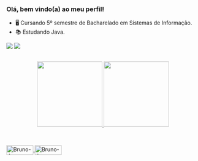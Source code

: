 ### Olá, bem vindo(a) ao meu perfil!

- 🖥 Cursando 5º semestre de Bacharelado em Sistemas de Informação.
- 📚 Estudando Java.


<div> 
  <a href="https://www.instagram.com/brunobazze?igsh=dDF4YXNzOG8ybmxu" target="_blank"><img src="https://img.shields.io/badge/-Instagram-%23E4405F?style=for-the-badge&logo=instagram&logoColor=white" target="_blank"></a>
  <a href="https://www.linkedin.com/in/brunonbazza" target="_blank"><img src="https://img.shields.io/badge/LinkedIn-0077B5?style=for-the-badge&logo=linkedin&logoColor=white"/a> 
</div>

##

<div align="center">
  <a href="https://github.com/BrunoBazza13">
  <img height="170em" src="https://github-readme-stats.vercel.app/api?username=BrunoBazza13&show_icons=true&theme=radical&include_all_commits=true&count_private=true"/>          
  <img height="170em" src="https://github-readme-stats.vercel.app/api/top-langs/?username=BrunoBazza13&layout=compact&langs_count=7&theme=radical"/>
</div>

  ##

<div style="display: inline_block"><br>
  <img align="center" alt="Bruno-Java" height="25" width="70" src="https://img.shields.io/badge/Java-ED8B00?style=for-the-badge&logo=java&logoColor=white">
   <img align="center" alt="Bruno-Java" height="25" width="70" src="https://img.shields.io/badge/MySQL-005C84?style=for-the-badge&logo=mysql&logoColor=white">
</div>
